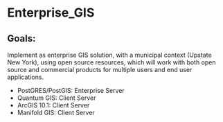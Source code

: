 # Enterprise_GIS

## Goals:
Implement as enterprise GIS solution, with a municipal context (Upstate New York), using open source resources, which will work with both open source and commercial products for multiple users and end user applications. 
* PostGRES/PostGIS: Enterprise Server
* Quantum GIS: Client Server
* ArcGIS 10.1: Client Server
* Manifold GIS: Client Server

